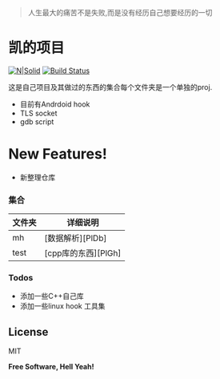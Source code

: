 >   人生最大的痛苦不是失败,而是没有经历自己想要经历的一切  

# 凯的项目

[![N|Solid](http://www.zhxia.net/uploads/allimg/180307/1-1P30G54630.png)](https://github.com/alan717/a7_100t_img_p)
[![Build Status](https://travis-ci.org/joemccann/dillinger.svg?branch=master)](https://travis-ci.org/joemccann/dillinger)

这是自己项目及其做过的东西的集合每个文件夹是一个单独的proj.

  - 目前有Andrdoid hook
  - TLS socket
  - gdb script

# New Features!

  - 新整理仓库


### 集合

| 文件夹 | 详细说明 |
| ------ | ------ |
| mh | [数据解析][PlDb] |
| test | [cpp库的东西][PlGh] |





### Todos
 - 添加一些C++自己库
 - 添加一些linux hook 工具集

License
----
MIT

**Free Software, Hell Yeah!**


